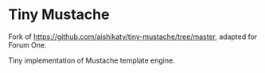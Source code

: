 # Tiny Mustache
Fork of https://github.com/aishikaty/tiny-mustache/tree/master, adapted for Forum One.

Tiny implementation of Mustache template engine.
